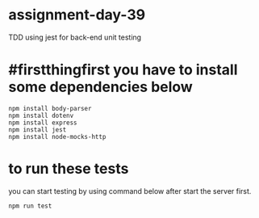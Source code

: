 # assignment-day-39
TDD using jest for back-end unit testing

# #firstthingfirst you have to install some dependencies below
```
npm install body-parser
npm install dotenv
npm install express
npm install jest
npm install node-mocks-http
```

# to run these tests
you can start testing by using command below after start the server first.
```
npm run test
```
